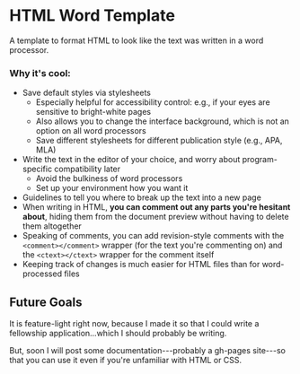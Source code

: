 # HTML Word Template

A template to format HTML to look like the text was written in a word processor.

### Why it's cool:

* Save default styles via stylesheets
    * Especially helpful for accessibility control: e.g., if your eyes are sensitive to bright-white pages
    * Also allows you to change the interface background, which is not an option on all word processors
    * Save different stylesheets for different publication style (e.g., APA, MLA)
* Write the text in the editor of your choice, and worry about program-specific compatibility later
    * Avoid the bulkiness of word processors
    * Set up your environment how you want it
* Guidelines to tell you where to break up the text into a new page
* When writing in HTML, **you can comment out any parts you're hesitant about**, hiding them from the document preview without having to delete them altogether
* Speaking of comments, you can add revision-style comments with the `<comment></comment>` wrapper (for the text you're commenting on) and the `<ctext></ctext>` wrapper for the comment itself
* Keeping track of changes is much easier for HTML files than for word-processed files

## Future Goals

It is feature-light right now, because I made it so that I could write a fellowship application...which I should probably be writing.

But, soon I will post some documentation---probably a gh-pages site---so that you can use it even if you're unfamiliar with HTML or CSS.
